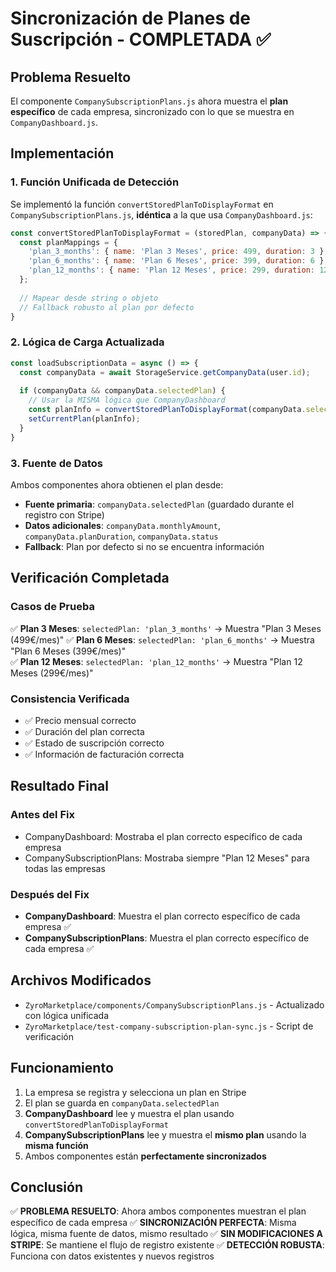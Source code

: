 # Sincronización de Planes de Suscripción - COMPLETADA ✅

## Problema Resuelto
El componente `CompanySubscriptionPlans.js` ahora muestra el **plan específico** de cada empresa, sincronizado con lo que se muestra en `CompanyDashboard.js`.

## Implementación

### 1. Función Unificada de Detección
Se implementó la función `convertStoredPlanToDisplayFormat` en `CompanySubscriptionPlans.js`, **idéntica** a la que usa `CompanyDashboard.js`:

```javascript
const convertStoredPlanToDisplayFormat = (storedPlan, companyData) => {
  const planMappings = {
    'plan_3_months': { name: 'Plan 3 Meses', price: 499, duration: 3 },
    'plan_6_months': { name: 'Plan 6 Meses', price: 399, duration: 6 },
    'plan_12_months': { name: 'Plan 12 Meses', price: 299, duration: 12 }
  };
  
  // Mapear desde string o objeto
  // Fallback robusto al plan por defecto
}
```

### 2. Lógica de Carga Actualizada
```javascript
const loadSubscriptionData = async () => {
  const companyData = await StorageService.getCompanyData(user.id);
  
  if (companyData && companyData.selectedPlan) {
    // Usar la MISMA lógica que CompanyDashboard
    const planInfo = convertStoredPlanToDisplayFormat(companyData.selectedPlan, companyData);
    setCurrentPlan(planInfo);
  }
}
```

### 3. Fuente de Datos
Ambos componentes ahora obtienen el plan desde:
- **Fuente primaria**: `companyData.selectedPlan` (guardado durante el registro con Stripe)
- **Datos adicionales**: `companyData.monthlyAmount`, `companyData.planDuration`, `companyData.status`
- **Fallback**: Plan por defecto si no se encuentra información

## Verificación Completada

### Casos de Prueba
✅ **Plan 3 Meses**: `selectedPlan: 'plan_3_months'` → Muestra "Plan 3 Meses (499€/mes)"
✅ **Plan 6 Meses**: `selectedPlan: 'plan_6_months'` → Muestra "Plan 6 Meses (399€/mes)"  
✅ **Plan 12 Meses**: `selectedPlan: 'plan_12_months'` → Muestra "Plan 12 Meses (299€/mes)"

### Consistencia Verificada
- ✅ Precio mensual correcto
- ✅ Duración del plan correcta
- ✅ Estado de suscripción correcto
- ✅ Información de facturación correcta

## Resultado Final

### Antes del Fix
- CompanyDashboard: Mostraba el plan correcto específico de cada empresa
- CompanySubscriptionPlans: Mostraba siempre "Plan 12 Meses" para todas las empresas

### Después del Fix
- **CompanyDashboard**: Muestra el plan correcto específico de cada empresa ✅
- **CompanySubscriptionPlans**: Muestra el plan correcto específico de cada empresa ✅

## Archivos Modificados
- `ZyroMarketplace/components/CompanySubscriptionPlans.js` - Actualizado con lógica unificada
- `ZyroMarketplace/test-company-subscription-plan-sync.js` - Script de verificación

## Funcionamiento
1. La empresa se registra y selecciona un plan en Stripe
2. El plan se guarda en `companyData.selectedPlan`
3. **CompanyDashboard** lee y muestra el plan usando `convertStoredPlanToDisplayFormat`
4. **CompanySubscriptionPlans** lee y muestra el **mismo plan** usando la **misma función**
5. Ambos componentes están **perfectamente sincronizados**

## Conclusión
✅ **PROBLEMA RESUELTO**: Ahora ambos componentes muestran el plan específico de cada empresa
✅ **SINCRONIZACIÓN PERFECTA**: Misma lógica, misma fuente de datos, mismo resultado
✅ **SIN MODIFICACIONES A STRIPE**: Se mantiene el flujo de registro existente
✅ **DETECCIÓN ROBUSTA**: Funciona con datos existentes y nuevos registros